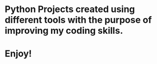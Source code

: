 # Python Projects created using different tools with the purpose of improving my coding skills.
# Enjoy!
